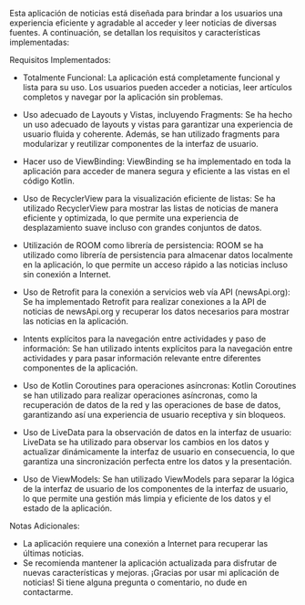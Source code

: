 Esta aplicación de noticias está diseñada para brindar a los usuarios una experiencia eficiente y agradable al acceder y leer noticias de diversas fuentes. A continuación, se detallan los requisitos y características implementadas:

Requisitos Implementados:
- Totalmente Funcional: La aplicación está completamente funcional y lista para su uso. Los usuarios pueden acceder a noticias, leer artículos completos y navegar por la aplicación sin problemas.

- Uso adecuado de Layouts y Vistas, incluyendo Fragments: Se ha hecho un uso adecuado de layouts y vistas para garantizar una experiencia de usuario fluida y coherente. Además, se han utilizado fragments para modularizar y reutilizar componentes de la interfaz de usuario.

- Hacer uso de ViewBinding: ViewBinding se ha implementado en toda la aplicación para acceder de manera segura y eficiente a las vistas en el código Kotlin.

- Uso de RecyclerView para la visualización eficiente de listas: Se ha utilizado RecyclerView para mostrar las listas de noticias de manera eficiente y optimizada, lo que permite una experiencia de desplazamiento suave incluso con grandes conjuntos de datos.

- Utilización de ROOM como librería de persistencia: ROOM se ha utilizado como librería de persistencia para almacenar datos localmente en la aplicación, lo que permite un acceso rápido a las noticias incluso sin conexión a Internet.

- Uso de Retrofit para la conexión a servicios web vía API (newsApi.org): Se ha implementado Retrofit para realizar conexiones a la API de noticias de newsApi.org y recuperar los datos necesarios para mostrar las noticias en la aplicación.

- Intents explícitos para la navegación entre actividades y paso de información: Se han utilizado intents explícitos para la navegación entre actividades y para pasar información relevante entre diferentes componentes de la aplicación.

- Uso de Kotlin Coroutines para operaciones asíncronas: Kotlin Coroutines se han utilizado para realizar operaciones asíncronas, como la recuperación de datos de la red y las operaciones de base de datos, garantizando así una experiencia de usuario receptiva y sin bloqueos.

- Uso de LiveData para la observación de datos en la interfaz de usuario: LiveData se ha utilizado para observar los cambios en los datos y actualizar dinámicamente la interfaz de usuario en consecuencia, lo que garantiza una sincronización perfecta entre los datos y la presentación.

- Uso de ViewModels: Se han utilizado ViewModels para separar la lógica de la interfaz de usuario de los componentes de la interfaz de usuario, lo que permite una gestión más limpia y eficiente de los datos y el estado de la aplicación.

Notas Adicionales:
- La aplicación requiere una conexión a Internet para recuperar las últimas noticias.
- Se recomienda mantener la aplicación actualizada para disfrutar de nuevas características y mejoras.
¡Gracias por usar mi aplicación de noticias! Si tiene alguna pregunta o comentario, no dude en contactarme.

